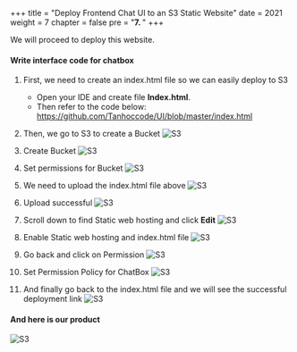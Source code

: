 +++
title = "Deploy Frontend Chat UI to an S3 Static Website"
date = 2021
weight = 7
chapter = false
pre = "<b>7. </b>"
+++

We will proceed to deploy this website.

#### Write interface code for chatbox

1. First, we need to create an index.html file so we can easily deploy to S3
   + Open your IDE and create file **Index.html**.
    - Then refer to the code below: 
    https://github.com/Tanhoccode/UI/blob/master/index.html

2. Then, we go to S3 to create a Bucket
     ![S3](/Work-Shop/images/WS/S3/Bucket.png)

3. Create Bucket
     ![S3](/Work-Shop/images/WS/S3/BucketCre.png)
4. Set permissions for Bucket
  ![S3](/Work-Shop/images/WS/S3/SetPolici.png)  
5. We need to upload the index.html file above
  ![S3](/Work-Shop/images/WS/S3/Upload.png) 
6. Upload successful
  ![S3](/Work-Shop/images/WS/S3/Uploaded.png) 
7. Scroll down to find Static web hosting and click **Edit**
  ![S3](/Work-Shop/images/WS/S3/EditSWH.png) 
8. Enable Static web hosting and index.html file
  ![S3](/Work-Shop/images/WS/S3/Enable.png) 
9. Go back and click on Permission
![S3](/Work-Shop/images/WS/S3/Permission.png) 
10. Set Permission Policy for ChatBox
![S3](/Work-Shop/images/WS/S3/SetPerm.png) 
11. And finally go back to the index.html file and we will see the successful deployment link
![S3](/Work-Shop/images/WS/S3/Deploy.png) 
 

 #### And here is our product 
![S3](/Work-Shop/images/WS/S3/Product.png)
